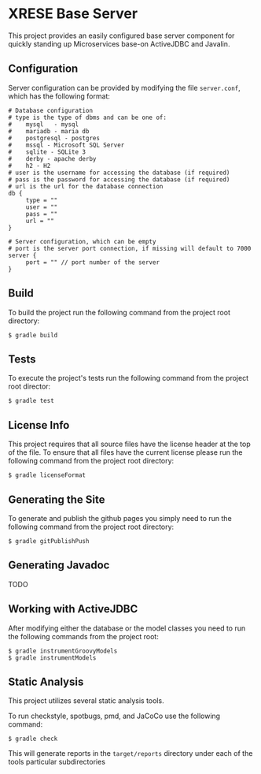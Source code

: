 # XRESE Base Server

This project provides an easily configured base server component for quickly standing up Microservices base-on ActiveJDBC and Javalin.

## Configuration

Server configuration can be provided by modifying the file `server.conf`, which has the following format:

```
# Database configuration
# type is the type of dbms and can be one of:
#    mysql   - mysql
#    mariadb - maria db
#    postgresql - postgres
#    mssql - Microsoft SQL Server
#    sqlite - SQLite 3
#    derby - apache derby
#    h2 - H2
# user is the username for accessing the database (if required)
# pass is the password for accessing the database (if required)
# url is the url for the database connection
db {
     type = ""
     user = ""
     pass = ""
     url = ""
}

# Server configuration, which can be empty
# port is the server port connection, if missing will default to 7000
server {
     port = "" // port number of the server
}
```

## Build

To build the project run the following command from the project root directory:

```
$ gradle build
```

## Tests

To execute the project's tests run the following command from the project root director:

```
$ gradle test
```

## License Info

This project requires that all source files have the license header at the top of the file. To ensure that all files have the current license please run the following command from the project root directory:

```
$ gradle licenseFormat
```

## Generating the Site

To generate and publish the github pages you simply need to run the following command from the project root directory:

```
$ gradle gitPublishPush
```

## Generating Javadoc

TODO

## Working with ActiveJDBC

After modifying either the database or the model classes you need to run the following commands from the project root:

```
$ gradle instrumentGroovyModels
$ gradle instrumentModels
```

## Static Analysis

This project utilizes several static analysis tools.

To run checkstyle, spotbugs, pmd, and JaCoCo use the following command:

```
$ gradle check
```

This will generate reports in the `target/reports` directory under each of the tools particular subdirectories